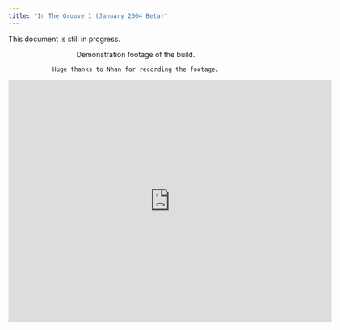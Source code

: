 ```yaml
---
title: "In The Groove 1 (January 2004 Beta)"
---
```


<p>This document is still in progress.</p>

<center>
	Demonstration footage of the build.

	Huge thanks to Nhan for recording the footage.
</center>

<center>
<iframe width="640" height="480" src="https://www.youtube-nocookie.com/embed/IlVkhHrHM6g" title="YouTube video player" frameborder="0" allow="accelerometer; autoplay; clipboard-write; encrypted-media; gyroscope; picture-in-picture" allowfullscreen></iframe>
</center>